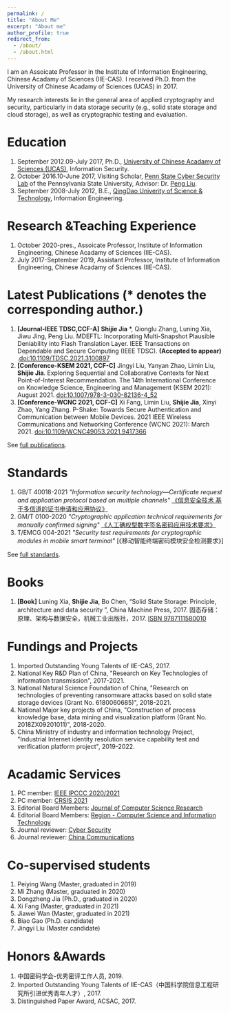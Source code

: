 ```yaml
---
permalink: /
title: "About Me"
excerpt: "About me"
author_profile: true
redirect_from: 
  - /about/
  - /about.html
---
```



I am an Assoicate Professor in the Institute of Information Engineering, Chinese Acadamy of Sciences (IIE-CAS). I received Ph.D. from the University of Chinese Acadamy of Sciences (UCAS) in 2017. 

My research interests lie in the general area of applied cryptography and security, particularly in data storage security (e.g., solid state storage and cloud storage), as well as cryptographic testing and evaluation.



Education
======
1. September 2012.09-July 2017, Ph.D., [University of Chinese Acadamy of Sciences (UCAS)](https://www.ucas.ac.cn/), Information Security.
1. October 2016.10-June 2017, Visiting Scholar, [Penn State Cyber Security Lab](https://s2.ist.psu.edu/) of the Pennsylvania State University, Advisor: Dr. [Peng Liu](https://s2.ist.psu.edu/pliu/).
1. September 2008-July 2012, B.E., [QingDao Univerity of Science & Technology](https://www.qust.edu.cn/), Information Engineering. 

Research &Teaching Experience
======
1. October 2020-pres., Assoicate Professor, Institute of Information Engineering, Chinese Acadamy of Sciences (IIE-CAS).
1. July 2017-September 2019, Assistant Professor, Institute of Information Engineering, Chinese Acadamy of Sciences (IIE-CAS).


Latest Publications (\* denotes the corresponding author.)
======
1. **[Journal-IEEE TDSC,CCF-A]** **Shijie Jia** *, Qionglu Zhang, Luning Xia, Jiwu Jing, Peng Liu. MDEFTL: Incorporating Multi-Snapshot Plausible Deniability into Flash Translation Layer. IEEE Transactions on Dependable and Secure Computing (IEEE TDSC). **(Accepted to appear)** .[doi:10.1109/TDSC.2021.3100897](https://ieeexplore.ieee.org/document/9502511)
1. **[Conference-KSEM 2021, CCF-C]** Jingyi Liu, Yanyan Zhao, Limin Liu, **Shijie Jia**. Exploring Sequential and Collaborative Contexts for Next Point-of-Interest Recommendation. The 14th International Conference on Knowledge Science, Engineering and Management (KSEM 2021): August 2021. [doi:10.1007/978-3-030-82136-4_52](https://link.springer.com/chapter/10.1007/978-3-030-82136-4_52)
1. **[Conference-WCNC 2021, CCF-C]** Xi Fang, Limin Liu, **Shijie Jia**, Xinyi Zhao, Yang Zhang. P-Shake: Towards Secure Authentication and Communication between Mobile Devices. 2021 IEEE Wireless Communications and Networking Conference (WCNC 2021): March 2021. [doi:10.1109/WCNC49053.2021.9417366](https://ieeexplore.ieee.org/document/9417366)


See [full publications](/full-publications/).

Standards
======
1. GB/T 40018-2021 *"Information security technology—Certificate request and application protocol based on multiple channels"* [《信息安全技术 基于多信道的证书申请和应用协议》](http://openstd.samr.gov.cn/bzgk/gb/newGbInfo?hcno=BE06BC25AF2EC422E3858B8555E56DAF)
1. GM/T 0100-2020 *"Cryptographic application technical requirements for manually confirmed signing"* [《人工确权型数字签名密码应用技术要求》](http://www.gmbz.org.cn/main/viewfile/20210627120440023807.html)
1. T/EMCG 004-2021 *"Security test requirements for cryptographic modules in mobile smart terminal"* [《移动智能终端密码模块安全检测要求》]

See [full standards](/standards/).


Books
======
1. **[Book]** Luning Xia, **Shijie Jia**, Bo Chen, “Solid State Storage: Principle, architecture and data security ”, China Machine Press, 2017. 固态存储：原理、架构与数据安全，机械工业出版社，2017. [ISBN 9787111580010](http://www.hzcourse.com/web/refbook/detail/7235/216)


Fundings and Projects
======
1.  Imported Outstanding Young Talents of IIE-CAS, 2017.
1.  National Key R&D Plan of China, "Research on Key Technologies of information transmission", 2017-2021.
1.  National Natural Science Foundation of China, "Research on technologies of preventing ransomware attacks based on solid state storage devices (Grant No. 6180060685)", 2018-2021.
1.  National Major key projects of China, "Construction of process knowledge base, data mining and visualization platform (Grant No. 2018ZX09201011)", 2018-2020.  
1.  China Ministry of industry and information technology Project, "Industrial Internet identity resolution service capability test and verification platform project", 2019-2022. 



Acadamic Services
======
1. PC member: [IEEE IPCCC 2020/2021](https://ipccc.org/ipccc2021/main.php?page=2)
1. PC member: [CRSIS 2021](https://www.crisis-2021.com/program-committee/)
1. Editorial Board Members: [Journal of Computer Science Research](https://ojs.bilpublishing.com/index.php/jcsr/about/editorialTeam)
1. Editorial Board Members: [Region - Computer Science and Information Technology](https://region.enpress-publisher.com/index.php/CSIT/about/editorialTeam)
1. Journal reviewer: [Cyber Security](https://cybersecurity.springeropen.com/)
1. Journal reviewer: [China Communications](http://www.cic-chinacommunications.cn/EN/volumn/home.shtml)

Co-supervised students
======
1. Peiying Wang (Master, graduated in 2019)
1. Mi Zhang (Master, graduated in 2020)
1. Dongzheng Jia (Ph.D., graduated in 2020)
1. Xi Fang (Master, graduated in 2021)
1. Jiawei Wan (Master, graduated in 2021)
1. Biao Gao (Ph.D. candidate)
1. Jingyi Liu (Master candidate)

Honors &Awards 
======
1.  中国密码学会-优秀密评工作人员, 2019.
1.  Imported Outstanding Young Talents of IIE-CAS（中国科学院信息工程研究所引进优秀青年人才）, 2017.
1.  Distinguished Paper Award, ACSAC, 2017.
